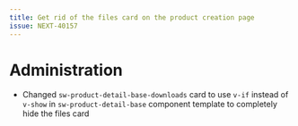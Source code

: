 ```yaml
---
title: Get rid of the files card on the product creation page
issue: NEXT-40157
---
```

# Administration
* Changed `sw-product-detail-base-downloads` card to use `v-if` instead of `v-show` in `sw-product-detail-base` component template to completely hide the files card
